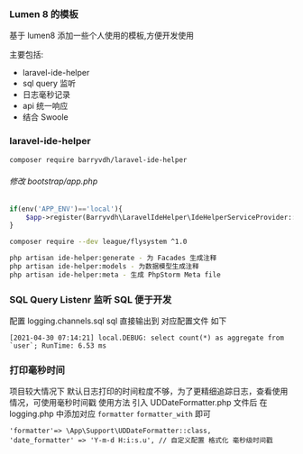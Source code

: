 ### Lumen 8 的模板

基于 lumen8 添加一些个人使用的模板,方便开发使用

主要包括: 
- laravel-ide-helper
- sql query 监听
- 日志毫秒记录
- api 统一响应
- 结合 Swoole  


### laravel-ide-helper

```bash
composer require barryvdh/laravel-ide-helper
```
###### 修改 bootstrap/app.php
```php
if(env('APP_ENV')=='local'){
    $app->register(Barryvdh\LaravelIdeHelper\IdeHelperServiceProvider::class);
}
```
```bash
composer require --dev league/flysystem ^1.0

php artisan ide-helper:generate - 为 Facades 生成注释
php artisan ide-helper:models - 为数据模型生成注释
php artisan ide-helper:meta - 生成 PhpStorm Meta file

```

### SQL Query Listenr 监听 SQL 便于开发

配置 logging.channels.sql 
sql 直接输出到 对应配置文件 如下
```
[2021-04-30 07:14:21] local.DEBUG: select count(*) as aggregate from `user`; RunTime: 6.53 ms
```

### 打印毫秒时间
项目较大情况下 默认日志打印的时间粒度不够，为了更精细追踪日志，查看使用情况，可使用毫秒时间戳
使用方法 引入 UDDateFormatter.php 文件后 在 logging.php 中添加对应 `formatter` `formatter_with` 即可
```
'formatter'=> \App\Support\UDDateFormatter::class,
'date_formatter' => 'Y-m-d H:i:s.u', // 自定义配置 格式化 毫秒级时间戳
```
